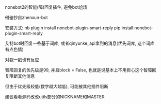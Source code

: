 nonebot2的智能(障)回复插件, 避免bot尬场

~~借鉴~~抄自zhenxun-bot

安装方式:
    nb plugin install nonebot-plugin-smart-reply
    pip install nonebot-plugin-smart-reply
    

艾特bot时回复一些基于词库, 或者qinyunke_api拿到的消息(优先词库, 这个词库有点色情)

对戳一戳也有反应

智障回复的优先级是99, 并且block = False, 也就是说基本上不用担心这个智障回复阻断其他消息

但由于优先级较低(数字越大越低), 可能被其他插件阻断

建议看看源码改改utils部分的NICKNAME和MASTER
